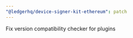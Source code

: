 ```yaml
---
"@ledgerhq/device-signer-kit-ethereum": patch
---
```


Fix version compatibility checker for plugins
